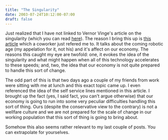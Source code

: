 ```yaml
---
title: "The Singularity"
date: 2003-07-24T10:12:00-07:00
draft: false
---
```

Just realized that I have not linked to Vernor Vinge's article on the singularity (which you can read [here](https://web.archive.org/web/20030805211132/http://www.ugcs.caltech.edu/~phoenix/vinge/vinge-sing.html)). The reason I bring this up is [this article](http://marshallbrain.com/robotic-nation.htm) which a coworker just refered me to. It talks about the coming robotic age (my appelation for it, not his) and it's affect on our economy. The reasons this caught my eye are twofold: one, it evokes the idea of the singularity and what might happen when all of this technology accelerates to these speeds; and, two, the idea that our economy is not quite prepared to handle this sort of change. 

The odd part of this is that two days ago a couple of my friends from work were sitting with me at lunch and this exact topic came up. I even referenced the idea of the self service lines mentioned in this article. I brought up the fact (yes, I said fact, you can't argue otherwise) that our economy is going to run into some very peculiar difficulties handling this sort of thing. Ours (despite the conservative view to the contrary) is not a wellfare culture and we are not prepared for the scale of change in our working population that this sort of thing is going to bring about.

Somehow this also seems rather relevant to my last couple of posts. You can extrapolate for yourselves.
